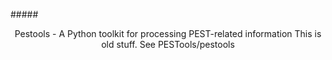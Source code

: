 #####<center>Pestools - A Python toolkit for processing PEST-related information
This is old stuff.  See PESTools/pestools
  
